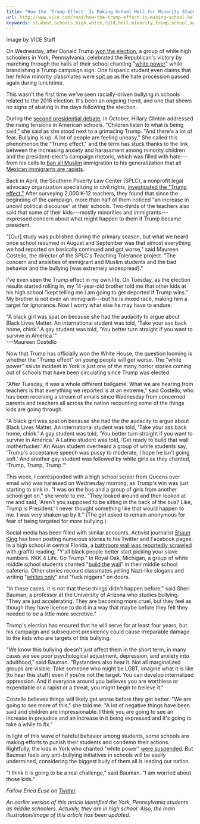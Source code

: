 ```yaml
---
title: "How the 'Trump Effect' Is Making School Hell for Minority Students"
url: http://www.vice.com/read/how-the-trump-effect-is-making-school-hell-for-minority-students
keywords: student,schools,high,white,told,hell,minority,trump,school,making,bullying,effect,going,students
---
```

Image by VICE Staff

On Wednesday, after Donald Trump [won the election](http://www.vice.com/read/the-story-of-donald-trump), a group of white high schoolers in York, Pennsylvania, celebrated the Republican\'s victory by marching through the halls of their school chanting \"[white power](https://twitter.com/ShaunKing/status/796713876788232196)\" while brandishing a Trump campaign sign. One hispanic student even claims that her fellow minority classmates were [spit on](http://www.pennlive.com/news/2016/11/school_racist_trump_york_vo-te.html) as the hate procession passed again during lunchtime.

This wasn\'t the first time we\'ve seen racially-driven bullying in schools related to the 2016 election. It\'s been an ongoing trend, and one that shows no signs of abating in the days following the election.

During the [second presidential debate](http://www.npr.org/2016/10/09/497056227/fact-check-clinton-and-trump-debate-for-the-second-time), in October, Hillary Clinton addressed the rising tensions in American schools. \"Children listen to what is being said,\" she said as she stood next to a grimacing Trump. \"And there\'s a lot of fear. Bullying is up. A lot of people are feeling uneasy.\" She called this phenomenon the \"Trump effect,\" and the term has stuck thanks to the link between the increasing anxiety and harassment among minority children and the president-elect\'s campaign rhetoric, which was filled with hate---from his calls to [ban all Muslim](http://www.vice.com/read/we-asked-an-expert-how-trumps-anti-muslim-immigration-policy-would-work) immigration to his generalization that all [Mexican immigrants are rapists](http://www.vice.com/read/what-actual-mexican-criminals-think-about-donald-trump-817).

Back in April, the Southern Poverty Law Center (SPLC), a nonprofit legal advocacy organization specializing in civil rights, [investigated the \"Trump effect.\"](https://www.splcenter.org/20160413/trump-effect-impact-presidential-campaign-our-nations-schools) After surveying 2,000 K-12 teachers, they found that since the beginning of the campaign, more than half of them noticed \"an increase in uncivil political discourse\" at their schools. Two-thirds of the teachers also said that some of their kids---mostly minorities and immigrants---expressed concern about what might happen to them if Trump became president.

\"\[Our\] study was published during the primary season, but what we heard once school resumed in August and September was that almost everything we had reported on basically continued and got worse,\" said Maureen Costello, the director of the SPLC\'s Teaching Tolerance project. \"The concern and anxieties of immigrant and Muslim students and the bad behavior and the bullying \[was extremely widespread\].\"

I\'ve even seen the Trump effect in my own life. On Tuesday, as the election results started rolling in, my 14-year-old brother told me that other kids at his high school \"kept telling me I am going to get deported if Trump wins.\" My brother is not even an immigrant---but he is mixed race, making him a target for ignorance. Now I worry what else he may have to endure.

\"A black girl was spat on because she had the audacity to argue about Black Lives Matter. An international student was told, \'Take your ass back home, chink.\' A gay student was told, \'You better turn straight if you want to survive in America.\'\"\
---Maureen Costello

Now that Trump has officially won the White House, the question looming is whether the \"Trump effect\" on young people will get worse. The \"white power\" salute incident in York is just one of the many horror stories coming out of schools that have been circulating since Trump was elected.

\"After Tuesday, it was a whole different ballgame. What we are hearing from teachers is that everything we reported is at an extreme,\" said Costello, who has been receiving a stream of emails since Wednesday from concerned parents and teachers all across the nation recounting some of the things kids are going through.

\"A black girl was spat on because she had the the audacity to argue about Black Lives Matter. An international student was told, \'Take your ass back home, chink.\' A gay student was told, \'You better turn straight if you want to survive in America.\' A Latino student was told, \'Get ready to build that wall motherfucker.\' An Asian student overheard a group of white students say, \'Trump\'s acceptance speech was pussy to moderate, I hope he isn\'t going soft.\' And another gay student was followed by white girls as they chanted, \'Trump, Trump, Trump.\'\"

This week, I corresponded with a high school senior from Queens over email who was harassed on Wednesday morning, as Trump\'s win was just starting to sink in. \"I was on the bus and a group of girls from another school got on,\" she wrote to me. \"They looked around and then looked at me and said, \'Aren\'t you supposed to be sitting in the back of the bus? Like, Trump is President.\' I never thought something like that would happen to me. I was very shaken up by it.\" (The girl asked to remain anonymous for fear of being targeted for more bullying.)

Social media has been filled with similar accounts. Activist journalist [Shaun King](https://twitter.com/ShaunKing?ref_src=twsrc%5Egoogle%7Ctwcamp%5Eserp%7Ctwgr%5Eauthor) has been posting numerous stories to his Twitter and Facebook pages. In a high school in central Florida, a [bathroom wall was reportedly scrawled](https://www.facebook.com/shaunking/photos/pb.799539910084929.-2207520000.1478793193./1194871390551777/?type=3&theater) with graffiti reading, \"Y\'all black people better start picking your slave numbers. KKK 4 Life. Go Trump.\" In Royal Oak, Michigan, a group of white middle school students chanted \"[build the wall](http://abcnews.go.com/US/students-chant-build-wall-middle-school-cafeteria-day/story?id=43451771)\" in their middle school cafeteria. Other stories recount classmates yelling Nazi-like slogans and writing \"[whites only](https://www.facebook.com/shaunking/photos/a.799605230078397.1073741828.799539910084929/1194272257278357/?type=3&theater)\" and \"fuck niggers\" on doors.

\"In these cases, it is not that these things didn\'t happen before,\" said Sheri Bauman, a professor at the University of Arizona who studies bullying. \"They are just accelerating. They are becoming more cruel, but they feel as though they have license to do it in a way that maybe before they felt they needed to be a little more secretive.\"

Trump\'s election has ensured that he will serve for at least four years, but his campaign and subsequent presidency could cause irreparable damage to the kids who are targets of this bullying.

\"We know this bullying doesn\'t just affect them in the short term, in many cases we see poor psychological adjustment, depression, and anxiety into adulthood,\" said Bauman. \"Bystanders also hear it. Not all marginalized groups are visible. Take someone who might be LGBT, imagine what it is like \[to hear this stuff\] even if you\'re not the target. You can develop internalized oppression. And if everyone around you believes you are worthless or expendable or a rapist or a threat, you might begin to believe it.\"

Costello believes things will likely get worse before they get better. \"We are going to see more of this,\" she told me. \"A lot of negative things have been said and children are impressionable. I think you are going to see an increase in prejudice and an increase in it being expressed and it\'s going to take a while to fix.\"

In light of this wave of hateful behavior among students, some schools are making efforts to punish their students and condemn their actions. Rightfully, the kids in York who chanted \"white power\" [were suspended](http://www.pennlive.com/news/2016/11/three_students_suspended_follo.html). But Bauman feels any anti-bullying initiatives in schools will be easily undermined, considering the biggest bully of them all is leading our nation.

\"I think it is going to be a real challenge,\" said Bauman. \"I am worried about those kids.\"

*Follow Erica Euse on [Twitter](https://twitter.com/EricaEuse?ref_src=twsrc%5Egoogle%7Ctwcamp%5Eserp%7Ctwgr%5Eauthor).*

*An earlier version of this article identified the York, Pennsylvania students as middle schoolers. Actually, they are in high school. Also, the main illustration/image of this article has been updated.*
